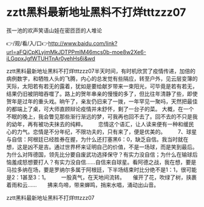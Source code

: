 # zztt黑料最新地址黑料不打烊tttzzz07
孩一池的欢声笑语山娃在密匝匝的人堆论

👉/观/看/入/口👉http://www.baidu.com/link?url=aFQjCpKLyjmMkJDTPPmIM46mcs0b-moe8w2Xe6-iLGqpxJgfWTUHTnAr0yehHs6i&wd

zztt黑料最新地址黑料不打烊tttzzz07半天时间，有时机欣赏了疫情传递，加倍的病例数字，和牺牲人头的飞腾，内心的总发觉有些隔应，转至户外，见云层变簿的天际，太阳若有若无的露着，犹如是要给献岁带来一束阳光，可毕竟是若有若无，结果仍旧被阴暗吞噬了。路上的贺年串亲的慢慢的多了，但比往年清静了些，即使贺年是过年的重头戏。晌午了，亲友仍旧来了一拨，一年罕见一聚吗，天然把最佳的都端上了桌，可大师直顾辩论疫情并未舒怀，剩了一台子的菜。
大概，在一个不眠的晚上，我会瞥见那些渐行渐远的梦，可我再也回不去了。回不去的不只是我的幼年，再有被功夫抹去的纯粹。
　　恋情这个语汇，让人读来便有一种和缓民心的力气。恋情是不分年纪，不限功夫的，只有来了，便是优美的。
　　7、球星与自信：阿根廷已经胜券在握，为什么还打塞黑6：0，缺乏自信。我当时就在想，这是凶不是吉。通过世界杯来证明自己的价值，不是一场球，而是笑到最后。为什么对阵德国，领先比分要自废武功选择保守？有实力没自信；为什么在输球后恼羞成怒想要打人？有实力没自信……自信来自球星。看阿德之战，我在想，要是马拉多纳在场，要是罗纳尔多属于阿根廷，下半场结束时比分绝不是1：1，很可能是2：1甚至3：1。
　　一股真气，在天地间流转。　　催开了花，吹绿了树，挟裹着雨和云……　　拂来鸟啼，带来蝉鸣，捎来水唱，涌动出山音。

zztt黑料最新地址黑料不打烊tttzzz07
